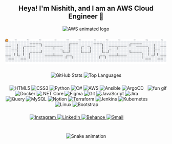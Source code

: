 <h2 align="center">Heya! I'm Nishith, and I am an <strong>AWS Cloud Engineer</strong> 🚀</h2>

<div align="center">
  <img src="https://external-content.duckduckgo.com/iu/?u=https%3A%2F%2Fwww.logigroup.com%2Fimages%2FLogo_aws.gif&f=1&nofb=1&ipt=df8fc4b5f879f7cf3c93ec5110abea6716f9b658061c30c5d5faf6cac41ace70" height="100" alt="AWS animated logo" />
</div>

###

<picture>
  <source media="(prefers-color-scheme: dark)" srcset="https://raw.githubusercontent.com/nishith-geedh/nishith-geedh/output/pacman-contribution-graph-dark.svg">
  <source media="(prefers-color-scheme: light)" srcset="https://raw.githubusercontent.com/nishith-geedh/nishith-geedh/output/pacman-contribution-graph.svg">
  <img alt="pacman contribution graph" src="https://raw.githubusercontent.com/nishith-geedh/nishith-geedh/output/pacman-contribution-graph.svg">
</picture>

###

<div align="center">
  <img src="https://github-readme-stats.vercel.app/api?username=nishith-geedh&hide_title=false&hide_rank=false&show_icons=true&include_all_commits=true&count_private=true&disable_animations=false&theme=dracula&locale=en&hide_border=false" height="150" alt="GitHub Stats" />
  <img src="https://github-readme-stats.vercel.app/api/top-langs?username=nishith-geedh&locale=en&hide_title=false&layout=compact&card_width=320&langs_count=5&theme=dracula&hide_border=false" height="150" alt="Top Languages" />
</div>

###

<img align="right" height="150" src="https://i.imgflip.com/65efzo.gif" alt="fun gif" />

###

<div align="center">
  <!-- Tech stack icons -->
  <img src="https://cdn.jsdelivr.net/gh/devicons/devicon/icons/html5/html5-original.svg" height="30" alt="HTML5" />
  <img src="https://cdn.jsdelivr.net/gh/devicons/devicon/icons/css3/css3-original.svg" height="30" alt="CSS3" />
  <img src="https://cdn.jsdelivr.net/gh/devicons/devicon/icons/python/python-original.svg" height="30" alt="Python" />
  <img src="https://cdn.jsdelivr.net/gh/devicons/devicon/icons/csharp/csharp-original.svg" height="30" alt="C#" />
  <img src="https://cdn.jsdelivr.net/gh/devicons/devicon/icons/amazonwebservices/amazonwebservices-line-wordmark.svg" height="30" alt="AWS" />
  <img src="https://cdn.jsdelivr.net/gh/devicons/devicon/icons/ansible/ansible-original.svg" height="30" alt="Ansible" />
  <img src="https://cdn.jsdelivr.net/gh/devicons/devicon/icons/argocd/argocd-original.svg" height="30" alt="ArgoCD" />
  <img src="https://cdn.jsdelivr.net/gh/devicons/devicon/icons/docker/docker-original.svg" height="30" alt="Docker" />
  <img src="https://cdn.jsdelivr.net/gh/devicons/devicon/icons/dotnetcore/dotnetcore-original.svg" height="30" alt=".NET Core" />
  <img src="https://cdn.jsdelivr.net/gh/devicons/devicon/icons/figma/figma-original.svg" height="30" alt="Figma" />
  <img src="https://cdn.jsdelivr.net/gh/devicons/devicon/icons/git/git-original.svg" height="30" alt="Git" />
  <img src="https://cdn.jsdelivr.net/gh/devicons/devicon/icons/javascript/javascript-original.svg" height="30" alt="JavaScript" />
  <img src="https://cdn.jsdelivr.net/gh/devicons/devicon/icons/jira/jira-original.svg" height="30" alt="Jira" />
  <img src="https://cdn.jsdelivr.net/gh/devicons/devicon/icons/jquery/jquery-original.svg" height="30" alt="jQuery" />
  <img src="https://cdn.jsdelivr.net/gh/devicons/devicon/icons/mysql/mysql-original.svg" height="30" alt="MySQL" />
  <img src="https://cdn.jsdelivr.net/gh/devicons/devicon/icons/notion/notion-original.svg" height="30" alt="Notion" />
  <img src="https://cdn.jsdelivr.net/gh/devicons/devicon/icons/terraform/terraform-original.svg" height="30" alt="Terraform" />
  <img src="https://cdn.jsdelivr.net/gh/devicons/devicon/icons/jenkins/jenkins-line.svg" height="30" alt="Jenkins" />
  <img src="https://cdn.jsdelivr.net/gh/devicons/devicon/icons/kubernetes/kubernetes-plain.svg" height="30" alt="Kubernetes" />
  <img src="https://cdn.jsdelivr.net/gh/devicons/devicon/icons/linux/linux-original.svg" height="30" alt="Linux" />
  <img src="https://cdn.jsdelivr.net/gh/devicons/devicon/icons/bootstrap/bootstrap-original.svg" height="30" alt="Bootstrap" />
</div>

###

<div align="center">
  <a href="https://www.instagram.com/deadcalm.exe/" target="_blank">
    <img src="https://img.shields.io/static/v1?message=Instagram&logo=instagram&label=&color=E4405F&logoColor=white&labelColor=&style=for-the-badge" height="35" alt="Instagram" />
  </a>
  <a href="https://www.linkedin.com/in/nishith-geedh/" target="_blank">
    <img src="https://img.shields.io/static/v1?message=LinkedIn&logo=linkedin&label=&color=0077B5&logoColor=white&labelColor=&style=for-the-badge" height="35" alt="LinkedIn" />
  </a>
  <a href="https://www.behance.net/deadcalm_exe" target="_blank">
    <img src="https://img.shields.io/static/v1?message=Behance&logo=behance&label=&color=1769ff&logoColor=white&labelColor=&style=for-the-badge" height="35" alt="Behance" />
  </a>
  <a href="mailto:geedhnishith@gmail.com" target="_blank">
    <img src="https://img.shields.io/static/v1?message=Gmail&logo=gmail&label=&color=D14836&logoColor=white&labelColor=&style=for-the-badge" height="35" alt="Gmail" />
  </a>
</div>

###

<br clear="both">

<div align="center">
  <img src="https://raw.githubusercontent.com/nishith-geedh/nishith-geedh/output/snake.svg" alt="Snake animation" />
</div>
